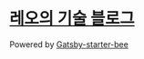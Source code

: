 # [레오의 기술 블로그](https://leo-xee.github.io/)

Powered by [Gatsby-starter-bee](https://github.com/JaeYeopHan/gatsby-starter-bee)
